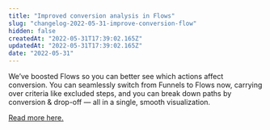 ```yaml
---
title: "Improved conversion analysis in Flows"
slug: "changelog-2022-05-31-improve-conversion-flow"
hidden: false
createdAt: "2022-05-31T17:39:02.165Z"
updatedAt: "2022-05-31T17:39:02.165Z"
date: "2022-05-31"
---
```


We’ve boosted Flows so you can better see which actions affect conversion. You can seamlessly switch from Funnels to Flows now, carrying over criteria like excluded steps, and you can break down paths by conversion & drop-off — all in a single, smooth visualization.

[Read more here.](https://help.mixpanel.com/hc/en-us/articles/360057520772-Conversion-and-Drop-off-Flows)
